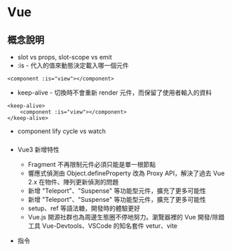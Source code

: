 # Vue

## 概念說明
* slot vs props, slot-scope vs emit
* :is - 代入的值來動態決定載入哪一個元件
```
<component :is="view"></component>
```
* keep-alive - 切換時不會重新 render 元件，而保留了使用者輸入的資料
```
<keep-alive>
    <component :is="view"></component>
</keep-alive>
```
* component lify cycle vs watch

###
* Vue3 新增特性
    * Fragment 不再限制元件必須只能是單一根節點
    * 響應式偵測由 Object.defineProperty 改為 Proxy API，解決了過去 Vue 2.x 在物件、陣列更新偵測的問題
    * 新增 "Teleport"、"Suspense" 等功能型元件，擴充了更多可能性
    * 新增 "Teleport"、"Suspense" 等功能型元件，擴充了更多可能性
    * setup、ref 等語法糖，開發時的體驗更好
    * Vue.js 開源社群也為周邊生態圈不停地努力。瀏覽器裡的 Vue 開發/除錯工具 Vue-Devtools、VSCode 的知名套件 vetur、vite

* 指令
